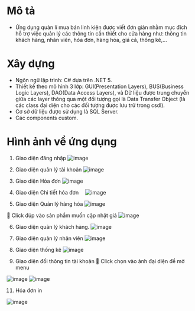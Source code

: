 # Mô tả
- Ứng dụng quản lí mua bán linh kiện được viết đơn giản nhằm mục đích hỗ trợ việc quản lý các thông tin cần thiết cho cửa hàng như: thông tin khách hàng, nhân viên, hóa đơn, hàng hóa, giá cả, thống kê,...
# Xây dựng
- Ngôn ngữ lập trình: C# dựa trên .NET 5.
- Thiết kế theo mô hình 3 lớp: GUI(Presentation Layers), BUS(Business Logic Layers), DAO(Data Access Layers), và Dữ liệu được trung chuyển giữa các layer thông qua một đối tượng gọi là Data Transfer Object (là các class đại diện cho các đối tượng được lưu trữ trong csdl).
- Cơ sở dữ liệu được sử dụng là SQL Server.
- Các components custom.
# Hình ảnh về ứng dụng
1.	Giao diện đăng nhập
 ![image](https://github.com/nhang1020/CHPC_dotNET/assets/94044017/a9be1740-14a5-4203-bf91-c716610eaefe)

2.	Giao diện quản lý tài khoản
 ![image](https://github.com/nhang1020/CHPC_dotNET/assets/94044017/260346af-4916-4e3d-9d8f-9abcc74cf1d7)

3.	Giao diện Hóa đơn
![image](https://github.com/nhang1020/CHPC_dotNET/assets/94044017/729f3b45-0ab0-47b8-b105-0420969b73d7)

4.	Giao diện Chi tiết hóa đơn
 ![image](https://github.com/nhang1020/CHPC_dotNET/assets/94044017/cd6d0438-fead-4ae8-9bf6-d13890395d1b)

5.	Giao diện Quản lý hàng hóa
 ![image](https://github.com/nhang1020/CHPC_dotNET/assets/94044017/3ed2fc9c-a947-438b-8c2f-8284f6cfdfd1)

	Click đúp vào sản phẩm muốn cập nhật giá
![image](https://github.com/nhang1020/CHPC_dotNET/assets/94044017/f8cb107f-e114-44e0-9ec5-b19d37cfeeaf)

6.	Giao diện quản lý khách hàng.
 ![image](https://github.com/nhang1020/CHPC_dotNET/assets/94044017/193a3740-c7de-4338-b7ea-aab1449b3d7a)

7.	Giao diện quản lý nhân viên
 ![image](https://github.com/nhang1020/CHPC_dotNET/assets/94044017/9ad22801-e63d-4f21-93f6-3d85bd6ea332)

8.	Giao diện thống kê
 ![image](https://github.com/nhang1020/CHPC_dotNET/assets/94044017/f8aacae4-e0f6-4117-ac88-1dbd71d82612)

9.	Giao diện đổi thông tin tài khoản
	Click chọn vào ảnh đại diện để mở menu

![image](https://github.com/nhang1020/CHPC_dotNET/assets/94044017/8381685c-1385-4700-9188-20eea0aa4ee6)
![image](https://github.com/nhang1020/CHPC_dotNET/assets/94044017/25f072ba-e303-497f-b6c8-8a64d4533b63)

11.	Hóa đơn in

![image](https://github.com/nhang1020/CHPC_dotNET/assets/94044017/349cf933-6093-4629-8721-6ff766322489)

 

